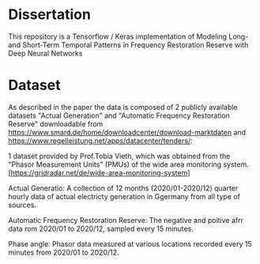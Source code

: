 # Dissertation
This repository is a Tensorflow / Keras implementation of Modeling Long- and Short-Term Temporal Patterns in Frequency Restoration Reserve with Deep Neural Networks

# Dataset
As described in the paper the data is composed of 2 publicly available datasets "Actual Generation" and "Automatic Frequency Restoration Reserve" downloadable from https://www.smard.de/home/downloadcenter/download-marktdaten and https://www.regelleistung.net/apps/datacenter/tenders/:

1 dataset provided by Prof.Tobia Vieth, which was obtained from the "Phasor Measurement Units" (PMUs) of the wide area monitoring system.[https://gridradar.net/de/wide-area-monitoring-system] 

Actual Generatio: A collection of 12 months (2020/01-2020/12) quarter hourly data of actual electricty generation in Ggermany from all type of sources.

Automatic Frequency Restoration Reserve: The negative and poitive afrr data rom 2020/01 to 2020/12, sampled every 15 minutes.

Phase angle: Phasor data measured at various locations recorded every 15 minutes from 2020/01 to 2020/12.
